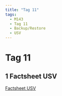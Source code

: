 ```yaml
---
title: "Tag 11"
tags:
  - M143
  - Tag 11
  - Backup/Restore
  - USV
---
```


# Tag 11

## 1 Factsheet USV

[Factsheet USV](/data/m143/Factsheet_USV.pdf)